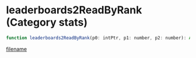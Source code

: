 # leaderboards2ReadByRank (Category stats)

```js
function leaderboards2ReadByRank(p0: intPtr, p1: number, p2: number): Array
```

[filename](leaderboards2ReadByRank_m.md ':include')